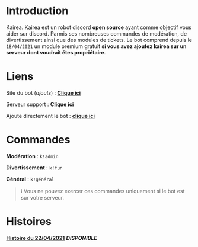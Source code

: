 # Introduction
Kairea. Kairea est un robot discord **open source** ayant comme objectif vous aider sur discord. Parmis ses nombreuses commandes de modération, de divertissement ainsi que des modules de tickets. Le bot comprend depuis le `18/04/2021` un module premium gratuit **si vous avez ajoutez kairea sur un serveur dont voudrait étes propriétaire**.

# Liens 

Site du bot (_ajouts_) : **[Clique ici](http://kaireabot.tk/)**

Serveur support : **[Clique ici](https://discord.gg/ZEGUq4y2wh)**

Ajoute directement le bot : **[clique ici](https://discord.com/oauth2/authorize?client_id=812273085381345300&scope=bot%20applications.commands&permissions=2147483647)**

# Commandes 

**Modération** : `k!admin`

**Divertissement** : `k!fun`

**Général** : `k!général`

> ℹ Vous ne pouvez exercer ces commandes uniquement si le bot est sur votre serveur.

# Histoires
**[Histoire du 22/04/2021](https://github.com/gabi75018/kairea.wiki.git)** **_DISPONIBLE_**
